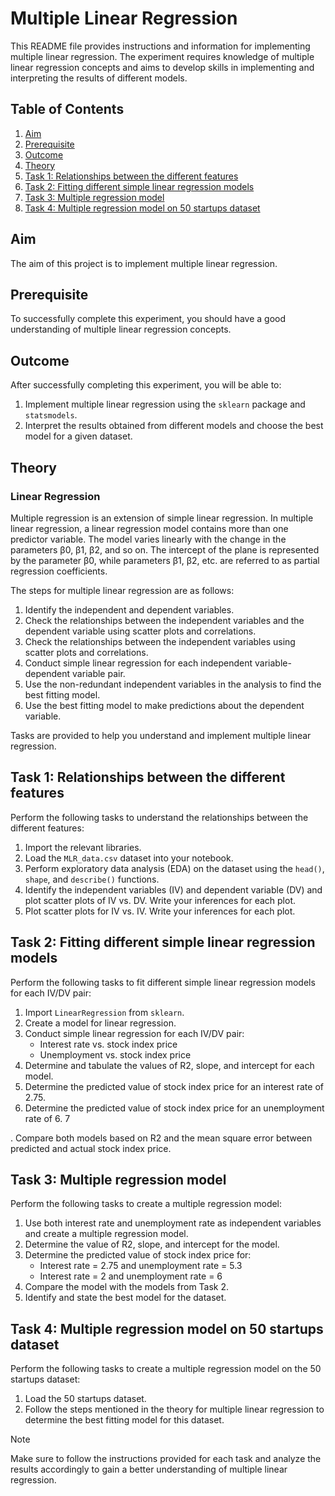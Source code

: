 # Multiple Linear Regression

This README file provides instructions and information for implementing multiple linear regression. The experiment requires knowledge of multiple linear regression concepts and aims to develop skills in implementing and interpreting the results of different models.

## Table of Contents
1. [Aim](#aim)
2. [Prerequisite](#prerequisite)
3. [Outcome](#outcome)
4. [Theory](#theory)
5. [Task 1: Relationships between the different features](#task-1)
6. [Task 2: Fitting different simple linear regression models](#task-2)
7. [Task 3: Multiple regression model](#task-3)
8. [Task 4: Multiple regression model on 50 startups dataset](#task-4)

<a name="aim"></a>
## Aim
The aim of this project is to implement multiple linear regression.

<a name="prerequisite"></a>
## Prerequisite
To successfully complete this experiment, you should have a good understanding of multiple linear regression concepts.

<a name="outcome"></a>
## Outcome
After successfully completing this experiment, you will be able to:
1. Implement multiple linear regression using the `sklearn` package and `statsmodels`.
2. Interpret the results obtained from different models and choose the best model for a given dataset.

<a name="theory"></a>
## Theory
### Linear Regression
Multiple regression is an extension of simple linear regression. In multiple linear regression, a linear regression model contains more than one predictor variable. The model varies linearly with the change in the parameters β0, β1, β2, and so on. The intercept of the plane is represented by the parameter β0, while parameters β1, β2, etc. are referred to as partial regression coefficients.

The steps for multiple linear regression are as follows:
1. Identify the independent and dependent variables.
2. Check the relationships between the independent variables and the dependent variable using scatter plots and correlations.
3. Check the relationships between the independent variables using scatter plots and correlations.
4. Conduct simple linear regression for each independent variable-dependent variable pair.
5. Use the non-redundant independent variables in the analysis to find the best fitting model.
6. Use the best fitting model to make predictions about the dependent variable.

Tasks are provided to help you understand and implement multiple linear regression.

<a name="task-1"></a>
## Task 1: Relationships between the different features
Perform the following tasks to understand the relationships between the different features:

1. Import the relevant libraries.
2. Load the `MLR_data.csv` dataset into your notebook.
3. Perform exploratory data analysis (EDA) on the dataset using the `head()`, `shape`, and `describe()` functions.
4. Identify the independent variables (IV) and dependent variable (DV) and plot scatter plots of IV vs. DV. Write your inferences for each plot.
5. Plot scatter plots for IV vs. IV. Write your inferences for each plot.

<a name="task-2"></a>
## Task 2: Fitting different simple linear regression models
Perform the following tasks to fit different simple linear regression models for each IV/DV pair:

1. Import `LinearRegression` from `sklearn`.
2. Create a model for linear regression.
3. Conduct simple linear regression for each IV/DV pair:
   - Interest rate vs. stock index price
   - Unemployment vs. stock index price
4. Determine and tabulate the values of R2, slope, and intercept for each model.
5. Determine the predicted value of stock index price for an interest rate of 2.75.
6. Determine the predicted value of stock index price for an unemployment rate of 6.
7

. Compare both models based on R2 and the mean square error between predicted and actual stock index price.

<a name="task-3"></a>
## Task 3: Multiple regression model
Perform the following tasks to create a multiple regression model:

1. Use both interest rate and unemployment rate as independent variables and create a multiple regression model.
2. Determine the value of R2, slope, and intercept for the model.
3. Determine the predicted value of stock index price for:
   - Interest rate = 2.75 and unemployment rate = 5.3
   - Interest rate = 2 and unemployment rate = 6
4. Compare the model with the models from Task 2.
5. Identify and state the best model for the dataset.

<a name="task-4"></a>
## Task 4: Multiple regression model on 50 startups dataset
Perform the following tasks to create a multiple regression model on the 50 startups dataset:

1. Load the 50 startups dataset.
2. Follow the steps mentioned in the theory for multiple linear regression to determine the best fitting model for this dataset.

> [!NOTE]
> Make sure to follow the instructions provided for each task and analyze the results accordingly to gain a better understanding of multiple linear regression.
